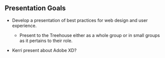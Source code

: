 ## Presentation Goals
- Develop a presentation of best practices for web design and user experience.
  - Present to the Treehouse either as a whole group or in small groups as it pertains to their role.

- Kerri present about Adobe XD?
